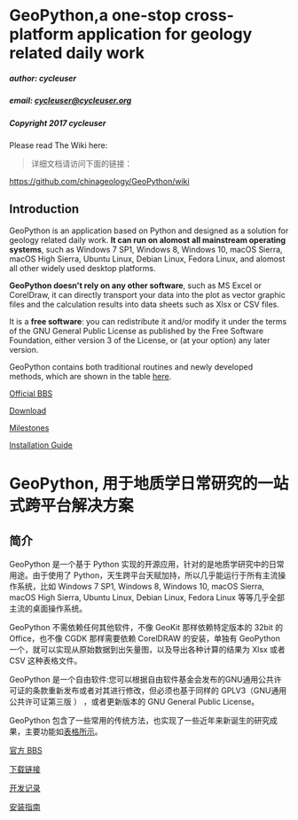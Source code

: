 # GeoPython,a one-stop cross-platform application for geology related daily work


##### author: cycleuser
##### email: cycleuser@cycleuser.org
##### Copyright 2017 cycleuser



Please read The Wiki here:
> 详细文档请访问下面的链接：

https://github.com/chinageology/GeoPython/wiki





## Introduction


GeoPython is an application based on Python and designed as a solution for geology related daily work. **It can run on alomost all mainstream operating systems**, such as Windows 7 SP1, Windows 8, Windows 10, macOS Sierra, macOS High Sierra, Ubuntu Linux, Debian Linux, Fedora Linux, and alomost all other widely used desktop platforms.

**GeoPython doesn't rely on any other software**, such as MS Excel or CorelDraw, it can directly transport your data into the plot as vector graphic files and the calculation results into data sheets such as Xlsx or CSV files.


It is a **free software**: you can redistribute it and/or modify it under the terms of the GNU General Public License as published by the Free Software Foundation, either version 3 of the License, or (at your option) any later version.

GeoPython contains both traditional routines and newly developed methods, which are shown in the table [here](https://github.com/chinageology/GeoPython/wiki/Functions).

[Official BBS](http://bbs.geopython.com/)

[Download](https://github.com/chinageology/GeoPython/wiki/Download)

[Milestones](https://github.com/chinageology/GeoPython/wiki/Milestones)

[Installation Guide](https://github.com/chinageology/GeoPython/wiki/Installation)

# GeoPython, 用于地质学日常研究的一站式跨平台解决方案


## 简介


GeoPython 是一个基于 Python 实现的开源应用，针对的是地质学研究中的日常用途。由于使用了 Python，天生跨平台天赋加持，所以几乎能运行于所有主流操作系统，比如 Windows 7 SP1, Windows 8, Windows 10, macOS Sierra, macOS High Sierra, Ubuntu Linux, Debian Linux, Fedora Linux 等等几乎全部主流的桌面操作系统。

GeoPython 不需依赖任何其他软件，不像 GeoKit 那样依赖特定版本的 32bit 的 Office，也不像 CGDK 那样需要依赖 CorelDRAW 的安装，单独有 GeoPython 一个，就可以实现从原始数据到出矢量图，以及导出各种计算的结果为 Xlsx 或者 CSV 这种表格文件。

GeoPython 是一个自由软件:您可以根据自由软件基金会发布的GNU通用公共许可证的条款重新发布或者对其进行修改，但必须也基于同样的 GPLV3（GNU通用公共许可证第三版 ） ，或者更新版本的 GNU General Public License。

GeoPython 包含了一些常用的传统方法，也实现了一些近年来新诞生的研究成果，主要功能如[表格所示](https://github.com/chinageology/GeoPython/wiki/%E5%8A%9F%E8%83%BD%E5%88%97%E8%A1%A8)。



[官方 BBS](http://bbs.geopython.com/)

[下载链接](https://github.com/chinageology/GeoPython/wiki/Download)

[开发记录](https://github.com/chinageology/GeoPython/wiki/%E5%BC%80%E5%8F%91%E8%AE%B0%E5%BD%95)

[安装指南](https://github.com/chinageology/GeoPython/wiki/%E5%AE%89%E8%A3%85%E6%8C%87%E5%8D%97)